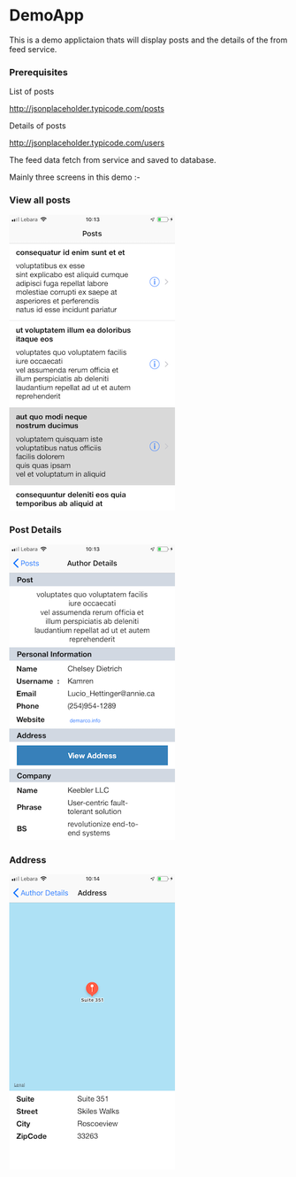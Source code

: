 # DemoApp
This is a demo applictaion thats will display posts and the details of the from feed service.

### Prerequisites


List of posts

http://jsonplaceholder.typicode.com/posts

Details of posts

http://jsonplaceholder.typicode.com/users

The feed data fetch from service and saved to database.

Mainly three screens in this demo :- 

### View all posts

![Screenshot](screenshot.png) 

### Post Details

![Screenshot](screenshot1.png) 

### Address

![Screenshot](screenshot2.png) 


